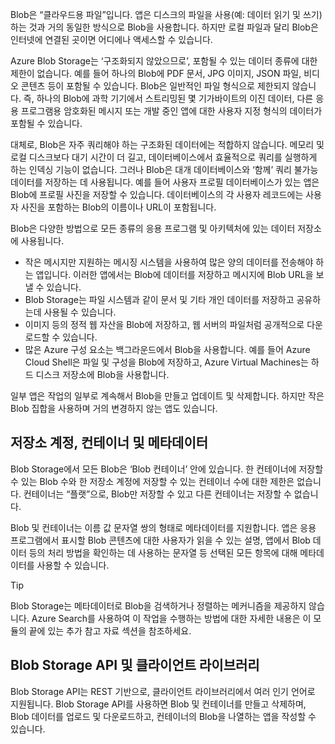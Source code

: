 Blob은 “클라우드용 파일”입니다. 앱은 디스크의 파일을 사용(예: 데이터 읽기 및 쓰기)하는 것과 거의 동일한 방식으로 Blob을 사용합니다. 하지만 로컬 파일과 달리 Blob은 인터넷에 연결된 곳이면 어디에나 액세스할 수 있습니다.

Azure Blob Storage는 ‘구조화되지 않았으므로’, 포함될 수 있는 데이터 종류에 대한 제한이 없습니다. 예를 들어 하나의 Blob에 PDF 문서, JPG 이미지, JSON 파일, 비디오 콘텐츠 등이 포함될 수 있습니다. Blob은 일반적인 파일 형식으로 제한되지 않습니다. 즉, 하나의 Blob에 과학 기기에서 스트리밍된 몇 기가바이트의 이진 데이터, 다른 응용 프로그램용 암호화된 메시지 또는 개발 중인 앱에 대한 사용자 지정 형식의 데이터가 포함될 수 있습니다.

대체로, Blob은 자주 쿼리해야 하는 구조화된 데이터에는 적합하지 않습니다. 메모리 및 로컬 디스크보다 대기 시간이 더 길고, 데이터베이스에서 효율적으로 쿼리를 실행하게 하는 인덱싱 기능이 없습니다. 그러나 Blob은 대개 데이터베이스와 ‘함께’ 쿼리 불가능 데이터를 저장하는 데 사용됩니다. 예를 들어 사용자 프로필 데이터베이스가 있는 앱은 Blob에 프로필 사진을 저장할 수 있습니다. 데이터베이스의 각 사용자 레코드에는 사용자 사진을 포함하는 Blob의 이름이나 URL이 포함됩니다.

Blob은 다양한 방법으로 모든 종류의 응용 프로그램 및 아키텍처에 있는 데이터 저장소에 사용됩니다.

- 작은 메시지만 지원하는 메시징 시스템을 사용하여 많은 양의 데이터를 전송해야 하는 앱입니다. 이러한 앱에서는 Blob에 데이터를 저장하고 메시지에 Blob URL을 보낼 수 있습니다.
- Blob Storage는 파일 시스템과 같이 문서 및 기타 개인 데이터를 저장하고 공유하는데 사용될 수 있습니다.
- 이미지 등의 정적 웹 자산을 Blob에 저장하고, 웹 서버의 파일처럼 공개적으로 다운로드할 수 있습니다.
- 많은 Azure 구성 요소는 백그라운드에서 Blob을 사용합니다. 예를 들어 Azure Cloud Shell은 파일 및 구성을 Blob에 저장하고, Azure Virtual Machines는 하드 디스크 저장소에 Blob을 사용합니다.

일부 앱은 작업의 일부로 계속해서 Blob을 만들고 업데이트 및 삭제합니다. 하지만 작은 Blob 집합을 사용하며 거의 변경하지 않는 앱도 있습니다.

## <a name="storage-accounts-containers-and-metadata"></a>저장소 계정, 컨테이너 및 메타데이터

Blob Storage에서 모든 Blob은 ‘Blob 컨테이너’ 안에 있습니다. 한 컨테이너에 저장할 수 있는 Blob 수와 한 저장소 계정에 저장할 수 있는 컨테이너 수에 대한 제한은 없습니다. 컨테이너는 “플랫”으로, Blob만 저장할 수 있고 다른 컨테이너는 저장할 수 없습니다.

Blob 및 컨테이너는 이름 값 문자열 쌍의 형태로 메타데이터를 지원합니다. 앱은 응용 프로그램에서 표시할 Blob 콘텐츠에 대한 사용자가 읽을 수 있는 설명, 앱에서 Blob 데이터 등의 처리 방법을 확인하는 데 사용하는 문자열 등 선택된 모든 항목에 대해 메타데이터를 사용할 수 있습니다.

> [!TIP]
> Blob Storage는 메타데이터로 Blob을 검색하거나 정렬하는 메커니즘을 제공하지 않습니다. Azure Search를 사용하여 이 작업을 수행하는 방법에 대한 자세한 내용은 이 모듈의 끝에 있는 추가 참고 자료 섹션을 참조하세요.

## <a name="the-blob-storage-api-and-client-libraries"></a>Blob Storage API 및 클라이언트 라이브러리

Blob Storage API는 REST 기반으로, 클라이언트 라이브러리에서 여러 인기 언어로 지원됩니다. Blob Storage API를 사용하면 Blob 및 컨테이너를 만들고 삭제하며, Blob 데이터를 업로드 및 다운로드하고, 컨테이너의 Blob을 나열하는 앱을 작성할 수 있습니다.
